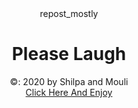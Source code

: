 <!DOCTYPE html>
<html>
<head>
<title></title>
</head>
<body>
<header>repost_mostly</hearder>
<h1>Please Laugh</h1>
<footer>
    &copy: 2020 by Shilpa and Mouli<br>
    <a href="https://instagram.com/repost_mostly?igshid=1c7i4byemg1bn">Click Here And Enjoy</a>

</body>
</html>
